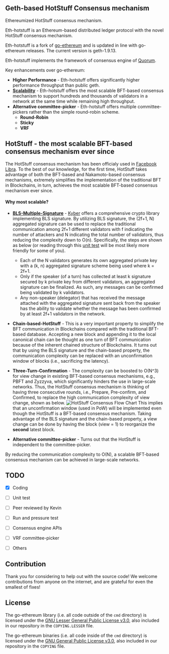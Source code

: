 ## Geth-based HotStuff Consensus mechanism

Ethereumized HotStuff consensus mechanism.

Eth-hotstuff is an Ethereum-based distributed ledger protocol with the novel HotStuff consensus mechanism.

Eth-hotstuff is a fork of [go-ethereum](https://github.com/ethereum/go-ethereum) and is updated in line with go-ethereum releases. The current version is geth-1.9.13. 

Eth-hotstuff implements the framework of consensus engine of [Quorum](https://github.com/jpmorganchase/quorum).

Key enhancements over go-ethereum:

* __Higher Performance__ - Eth-hotstuff offers significantly higher performance throughput than public geth.
* [__Scalability__](https://arxiv.org/abs/1803.05069) - Eth-hotstuff offers the most scalable BFT-based consensus mechanism to support hundreds and thousands of validators in a network at the same time while remaining high throughput.
* __Alternative committee-picker__ - Eth-hotstuff offers multiple committee-pickers rather than the simple round-robin scheme.
	* __Round-Robin__
	* __Sticky__
	* __VRF__

## HotStuff - the most scalable BFT-based consensus mechanism ever since

The HotStuff consensus mechanism has been officialy used in [Facebook Libra](https://developers.libra.org/docs/state-machine-replication-paper). To the best of our knowledge, for the first time, HotStuff takes advantage of both the BFT-based and Nakamoto-based consensus mechanisms, extremely simplifies the implementation of the traditional BFT in Blockchains, in turn, achieves the most scalable BFT-based consensus mechanism ever since. 

#### Why most scalable?

* [__BLS-Multiple-Signature__](https://en.wikipedia.org/wiki/Boneh%E2%80%93Lynn%E2%80%93Shacham) - [Kyber](https://github.com/dedis/kyber) offers a comprehensive crypto library implementing BLS signature. By utilizing BLS signature, the (2f+1, N) aggregated signature can be used to replace the traditional communication among 2f+1 different validators with f indicating the number of attackers and N indicating the total number of validators, thus reducing the complexity down to O(n). Specifically, the steps are shown as below (or reading through this [unit test](https://github.com/dedis/kyber/blob/master/sign/bdn/bdn_test.go) will be most likely more friendly for some of you).
	* Each of the N validators generates its own aggregated private key with a (k, n) aggregated signature scheme being used where k = 2f+1. 
	* Only if the speaker (of a turn) has collected at least k signature secured by k private key from different validators, an aggregated signature can be finalized. As such, any messages can be confirmed being validated by k validators.
	* Any non-speaker (delegator) that has received the message attached with the aggregated signature sent back from the speaker has the ability to validate whether the message has been confirmed by at least 2f+1 validators in the network.

* __Chain-based-HotStuff__ - This is a very important property to simplify the BFT communication in Blockchains compared with the traditional BFT-based database. Accepting a new block and appending it to the local canonical chain can be thought as one turn of BFT communication because of the inherent chained structure of Blockchains. It turns out that by using the BLS signature and the chain-based property, the communication complexity can be replaced with an unconfirmation window of blocks (i.e., sacrificing the latency).

* __Three-Turn-Confirmation__ - The complexity can be boosted to O(N^3) for view change in existing BFT-based consensus mechanisms, e.g., PBFT and Zyzzyva, which significantly hinders the use in large-scale networks. Thus, the HotStuff consensus mechanism is thinking of having three consecutive rounds, i.e., Prepare, Pre-confirm, and Confirmed, to replace the high communication complexity of view change, shown as below.
![HotStuff Consensus Flow Chart](https://github.com/OniReimu/eth-hotstuff/blob/master/docs/hotstuff.png)
This implies that an unconfirmation window (used in PoW) will be implemented even though the HotStuff is a BFT-based consensus mechanism. Taking advantage of the BLS signature and the chain-based property, a view change can be done by having the block (view = 1) to reorganize the __second__ latest block.

* __Alternative committee-picker__ - Turns out that the HotStuff is independent to the committee-picker. 

By reducing the communication complexity to O(N), a scalable BFT-based consensus mechanism can be achieved in large-scale networks.

## TODO

- [x] Coding
- [ ] Unit test
- [ ] Peer reviewed by Kevin
- [ ] Run and pressure test
- [ ] Consensus engine APIs
- [ ] VRF committee-picker
- [ ] Others


## Contribution

Thank you for considering to help out with the source code! We welcome contributions
from anyone on the internet, and are grateful for even the smallest of fixes!


## License

The go-ethereum library (i.e. all code outside of the `cmd` directory) is licensed under the
[GNU Lesser General Public License v3.0](https://www.gnu.org/licenses/lgpl-3.0.en.html), also
included in our repository in the `COPYING.LESSER` file.

The go-ethereum binaries (i.e. all code inside of the `cmd` directory) is licensed under the
[GNU General Public License v3.0](https://www.gnu.org/licenses/gpl-3.0.en.html), also included
in our repository in the `COPYING` file.

